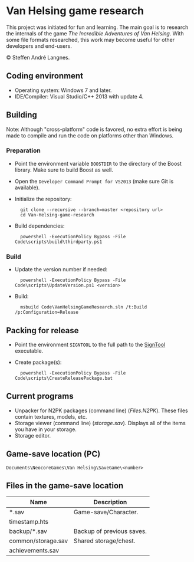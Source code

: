 Van Helsing game research
=========================

This project was initiated for fun and learning. The main goal is to research the internals of the game *The Incredible Adventures of Van Helsing*. With some file formats researched, this work may become useful for other developers and end-users.

&copy; Steffen André Langnes.

## Coding environment

- Operating system: Windows 7 and later.
- IDE/Compiler: Visual Studio/C++ 2013 with update 4.

## Building

Note: Although "cross-platform" code is favored, no extra effort is being made to compile and run the code on platforms other than Windows.

### Preparation

- Point the environment variable `BOOSTDIR` to the directory of the Boost library. Make sure to build Boost as well.
- Open the `Developer Command Prompt for VS2013` (make sure Git is available).
- Initialize the repository:

        git clone --recursive --branch=master <repository url>
        cd Van-Helsing-game-research

- Build dependencies:

        powershell -ExecutionPolicy Bypass -File Code\scripts\build\thirdparty.ps1

### Build
 
- Update the version number if needed:

        powershell -ExecutionPolicy Bypass -File Code\scripts\UpdateVersion.ps1 <version>

- Build:

        msbuild Code\VanHelsingGameResearch.sln /t:Build /p:Configuration=Release

## Packing for release

- Point the environment `SIGNTOOL` to the full path to the [SignTool](https://msdn.microsoft.com/en-us/library/8s9b9yaz(v=vs.110).aspx) executable.
- Create package(s):

        powershell -ExecutionPolicy Bypass -File Code\scripts\CreateReleasePackage.bat

## Current programs

- Unpacker for N2PK packages (command line) (*Files.N2PK*). These files contain textures, models, etc.
- Storage viewer (command line) (*storage.sav*). Displays all of the items you have in your storage.
- Storage editor.

## Game-save location (PC)

`Documents\NeocoreGames\Van Helsing\SaveGame\<number>`

## Files in the game-save location

Name               | Description
-------------------|--------------------------
*.sav              | Game-save/Character.
timestamp.hts      |
backup/*.sav       | Backup of previous saves.
common/storage.sav | Shared storage/chest.
achievements.sav   |
